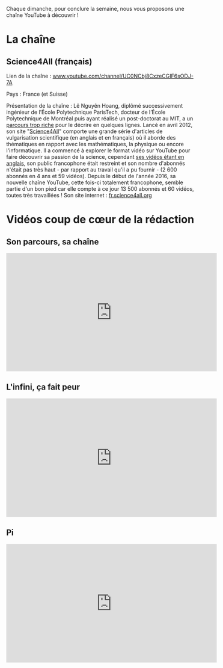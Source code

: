 Chaque dimanche, pour conclure la semaine, nous vous proposons une chaîne YouTube à découvrir ! 
# La chaîne

## Science4All (français) 

Lien de la chaîne : <a href="https://www.youtube.com/channel/UC0NCbj8CxzeCGIF6sODJ-7A" target="_blank">www.youtube.com/channel/UC0NCbj8CxzeCGIF6sODJ-7A</a> 

Pays : France (et Suisse) 

Présentation de la chaîne : Lê Nguyên Hoang, diplômé successivement ingénieur de l’École Polytechnique ParisTech, docteur de l’École Polytechnique de Montréal puis ayant réalisé un post-doctorat au MIT, a un <a href="http://www.science4all.org/wp-content/uploads/CV_Hoang.pdf" target="_blank">parcours trop riche</a> pour le décrire en quelques lignes. Lancé en avril 2012, son site "<a href="https://fr.science4all.org/about/" target="_blank">Science4All</a>" comporte une grande série d'articles de vulgarisation scientifique (en anglais et en français) où il aborde des thématiques en rapport avec les mathématiques, la physique ou encore l'informatique. Il a commencé à explorer le format vidéo sur YouTube pour faire découvrir sa passion de la science, cependant <a href="https://www.youtube.com/user/Science4AllOrg" target="_blank">ses vidéos étant en anglais</a>, son public francophone était restreint et son nombre d'abonnés n'était pas très haut - par rapport au travail qu'il a pu fournir - (2 600 abonnés en 4 ans et 59 vidéos). Depuis le début de l'année 2016, sa nouvelle chaîne YouTube, cette fois-ci totalement francophone, semble partie d'un bon pied car elle compte à ce jour 13 500 abonnés et 60 vidéos, toutes très travaillées ! Son site internet : <a href="http://fr.science4all.org" target="_blank">fr.science4all.org</a> 

# Vidéos coup de cœur de la rédaction

## Son parcours, sa chaîne 

<iframe width="560" height="315" src="https://www.youtube.com/embed/pNOhiRwS9rM" frameborder="0" allowfullscreen></iframe>

## L'infini, ça fait peur 

<iframe width="560" height="315" src="https://www.youtube.com/embed/f13ZaZrfIUc" frameborder="0" allowfullscreen></iframe>

## Pi 

<iframe width="560" height="315" src="https://www.youtube.com/embed/PxRPpdzmbUQ" frameborder="0" allowfullscreen></iframe>
